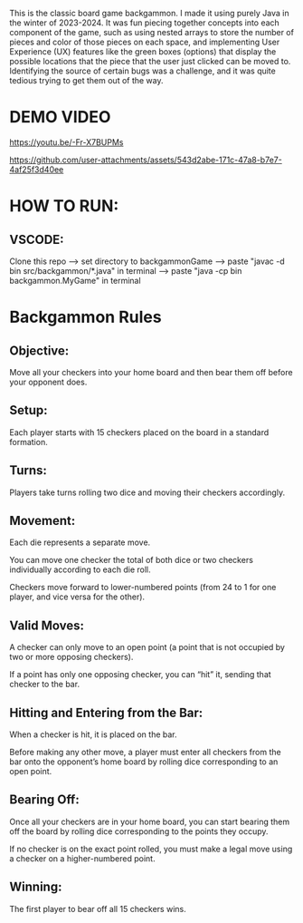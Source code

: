 This is the classic board game backgammon. I made it using purely Java in the winter of 2023-2024. It was fun piecing together concepts into each component of the game, such as using nested arrays to store the number of pieces and color of those pieces on each space, and implementing User Experience (UX) features like the green boxes (options) that display the possible locations that the piece that the user just clicked can be moved to. Identifying the source of certain bugs was a challenge, and it was quite tedious trying to get them out of the way.

# DEMO VIDEO
https://youtu.be/-Fr-X7BUPMs

https://github.com/user-attachments/assets/543d2abe-171c-47a8-b7e7-4af25f3d40ee


# HOW TO RUN: 

## VSCODE:
Clone this repo --> set directory to backgammonGame --> paste "javac -d bin src/backgammon/*.java" in terminal --> paste "java -cp bin backgammon.MyGame" in terminal

# Backgammon Rules

## Objective:
Move all your checkers into your home board and then bear them off before your opponent does.

## Setup:
Each player starts with 15 checkers placed on the board in a standard formation.

## Turns:
Players take turns rolling two dice and moving their checkers accordingly.

## Movement:

Each die represents a separate move.

You can move one checker the total of both dice or two checkers individually according to each die roll.

Checkers move forward to lower-numbered points (from 24 to 1 for one player, and vice versa for the other).

## Valid Moves:

A checker can only move to an open point (a point that is not occupied by two or more opposing checkers).

If a point has only one opposing checker, you can “hit” it, sending that checker to the bar.

## Hitting and Entering from the Bar:

When a checker is hit, it is placed on the bar.

Before making any other move, a player must enter all checkers from the bar onto the opponent’s home board by rolling dice corresponding to an open point.

## Bearing Off:

Once all your checkers are in your home board, you can start bearing them off the board by rolling dice corresponding to the points they occupy.

If no checker is on the exact point rolled, you must make a legal move using a checker on a higher-numbered point.

## Winning:
The first player to bear off all 15 checkers wins.
